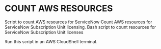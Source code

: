# COUNT AWS RESOURCES
Script to count AWS resources for ServiceNow
Count AWS resources for ServiceNow Subscription Unit licensing.
Bash script to count resources for ServiceNow Subscription Unit licenses

Run this script in an AWS CloudShell terminal.
